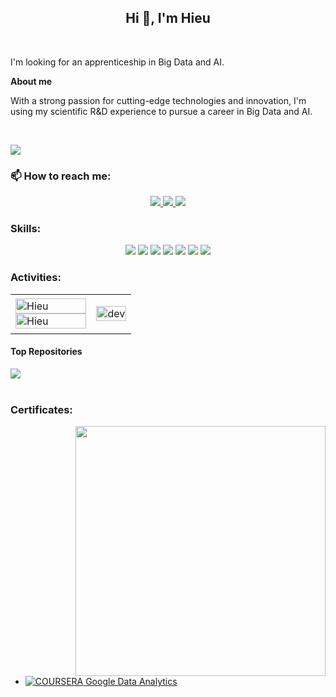 <!-- <img align="left" width="400" src="https://github.githubassets.com/images/modules/profile/profile-first-repo.svg" /> -->

<!-- <img align="right" width="64" src="https://img.icons8.com/color/48/vietnam-circular.png" /> -->

<h2 align="center">Hi 👋, I'm Hieu</h2>

<br />

I'm looking for an apprenticeship in Big Data and AI.

**About me**

With a strong passion for cutting-edge technologies and innovation, I'm using my scientific R&D experience to pursue a career in Big Data and AI.


<br />

![](https://komarev.com/ghpvc/?username=aiglivora&style=flat-square)

### 📫 How to reach me:

<p align="center">
  <a href="https://linkedin.com/in/XXX" target="_blank">
    <img src="https://img.icons8.com/fluent/48/000000/linkedin.png"/>
  </a>
  <a href="https://github.com/aiglivora" alt="Github">
    <img src="https://img.icons8.com/fluent/48/000000/github.png"/>
  </a> 
  <a href="mailto:trung-hieu.nguyen@outlook.com" alt="Email">
    <img src="https://img.icons8.com/fluent/48/000000/mailing.png"/>
  </a>
</p>

### Skills:
<p align="center">
  <img src="https://img.icons8.com/?size=48&id=13441&format=png&color=000000"/>
  <img src="https://img.icons8.com/?size=48&id=J6KcaRLsTgpZ&format=png&color=000000)"/> 
  <img src="https://img.icons8.com/?size=48&id=CLvQeiwFpit4&format=png&color=000000"/>
  <img src="https://img.icons8.com/color/48/000000/git.png"/>
  <img src="https://img.icons8.com/fluent/48/000000/github.png"/>
  <img src="https://img.icons8.com/?size=48&id=F4uMFPZgS0gt&format=png&color=000000"/>
  <img src="https://img.icons8.com/fluent/48/000000/spyder-ide.png"/>

</p>

### Activities:

<table style="width:100%;">
  <tr>
    <td>
      <img src="https://github-readme-stats.vercel.app/api/top-langs/?username=aiglivora&bg_color=FFFFFF00&text_color=179fa3&layout=compact&hide=CSS&langs_count=10&custom_title=Top%20Most%20Used%20Languages%20" alt="Hieu" width="100%"/>
      <img src="https://github-readme-stats.vercel.app/api?username=aiglivora&bg_color=FFFFFF00&text_color=179fa3&show_icons=true&count_private=true&include_all_commits=true&custom_title=Hieu's%20%20Github" alt="Hieu" width="100%"/>
    </td>
    <td>
      <p align="center"> 
        <img src="https://cdn.dribbble.com/users/1059583/screenshots/4171367/coding-freak.gif" alt="dev" width="100%"/>
      </p>
    </td>
  </tr>
</table>

#### Top Repositories


<a href="https://github.com/aiglivora/Case-Study-Bellabeat">
  <img align="center" src="https://Case-Study-Bellabeat.vercel.app/api/pin/?username=aiglivora&repo=github-readme-stats&theme=buefy" />
</a>

<br />
<br />

### Certificates:

<img align="right" width="400" src="https://github.githubassets.com/images/modules/profile/profile-joined-github.svg">

- [![COURSERA](https://img.shields.io/badge/-COURSERA-green) Google Data Analytics](https://www.coursera.org/account/accomplishments/specialization/certificate/X3TSHAVIEZQW)

